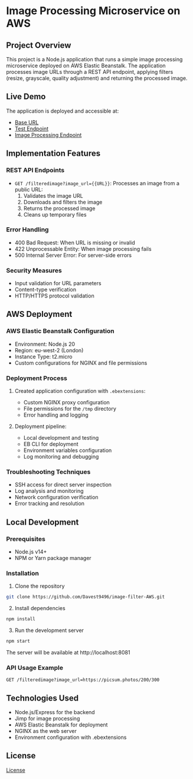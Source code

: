 # Image Processing Microservice on AWS

## Project Overview
This project is a Node.js application that runs a simple image processing microservice deployed on AWS Elastic Beanstalk. The application processes image URLs through a REST API endpoint, applying filters (resize, grayscale, quality adjustment) and returning the processed image.

## Live Demo
The application is deployed and accessible at:
- [Base URL](http://image-filter.eba-7pbts7vi.eu-west-2.elasticbeanstalk.com/)
- [Test Endpoint](http://image-filter.eba-7pbts7vi.eu-west-2.elasticbeanstalk.com/test)
- [Image Processing Endpoint](http://image-filter.eba-7pbts7vi.eu-west-2.elasticbeanstalk.com/filteredimage?image_url=https://picsum.photos/200/300)

## Implementation Features

### REST API Endpoints
- `GET /filteredimage?image_url={{URL}}`: Processes an image from a public URL:
  1. Validates the image URL
  2. Downloads and filters the image
  3. Returns the processed image
  4. Cleans up temporary files

### Error Handling
- 400 Bad Request: When URL is missing or invalid
- 422 Unprocessable Entity: When image processing fails
- 500 Internal Server Error: For server-side errors

### Security Measures
- Input validation for URL parameters
- Content-type verification
- HTTP/HTTPS protocol validation

## AWS Deployment

### AWS Elastic Beanstalk Configuration
- Environment: Node.js 20
- Region: eu-west-2 (London)
- Instance Type: t2.micro
- Custom configurations for NGINX and file permissions

### Deployment Process
1. Created application configuration with `.ebextensions`:
   - Custom NGINX proxy configuration
   - File permissions for the `/tmp` directory
   - Error handling and logging

2. Deployment pipeline:
   - Local development and testing
   - EB CLI for deployment
   - Environment variables configuration
   - Log monitoring and debugging

### Troubleshooting Techniques
- SSH access for direct server inspection
- Log analysis and monitoring
- Network configuration verification
- Error tracking and resolution

## Local Development

### Prerequisites
- Node.js v14+
- NPM or Yarn package manager

### Installation
1. Clone the repository
```bash
git clone https://github.com/Davest9496/image-filter-AWS.git
```

2. Install dependencies
```bash
npm install
```

3. Run the development server
```bash
npm start
```

The server will be available at http://localhost:8081

### API Usage Example
```
GET /filteredimage?image_url=https://picsum.photos/200/300
```

## Technologies Used
- Node.js/Express for the backend
- Jimp for image processing
- AWS Elastic Beanstalk for deployment
- NGINX as the web server
- Environment configuration with .ebextensions

## License
[License](LICENSE.txt)
